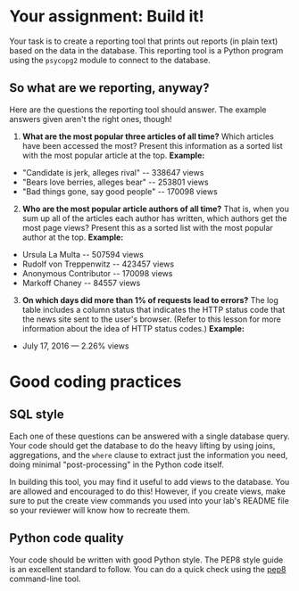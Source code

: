 # Your assignment: Build it!

Your task is to create a reporting tool that prints out reports (in plain text) based on the data in the database. This reporting tool is a Python program using the `psycopg2` module to connect to the database.

## So what are we reporting, anyway?
Here are the questions the reporting tool should answer. The example answers given aren't the right ones, though!

1. **What are the most popular three articles of all time?** Which articles have been accessed the most? Present this information as a sorted list with the most popular article at the top. **Example:**
- "Candidate is jerk, alleges rival" -- 338647 views
- "Bears love berries, alleges bear" -- 253801 views
- "Bad things gone, say good people" -- 170098 views

2. **Who are the most popular article authors of all time?** That is, when you sum up all of the articles each author has written, which authors get the most page views? Present this as a sorted list with the most popular author at the top. **Example:**
- Ursula La Multa -- 507594 views
- Rudolf von Treppenwitz -- 423457 views
- Anonymous Contributor -- 170098 views
- Markoff Chaney -- 84557 views

3. **On which days did more than 1% of requests lead to errors?** The log table includes a column status that indicates the HTTP status code that the news site sent to the user's browser. (Refer to this lesson for more information about the idea of HTTP status codes.) **Example:**

- July 17, 2016 — 2.26% views

# Good coding practices
## SQL style
Each one of these questions can be answered with a single database query. Your code should get the database to do the heavy lifting by using joins, aggregations, and the `where` clause to extract just the information you need, doing minimal "post-processing" in the Python code itself.

In building this tool, you may find it useful to add views to the database. You are allowed and encouraged to do this! However, if you create views, make sure to put the create view commands you used into your lab's README file so your reviewer will know how to recreate them.

## Python code quality
Your code should be written with good Python style. The PEP8 style guide is an excellent standard to follow. You can do a quick check using the [pep8](https://www.python.org/dev/peps/pep-0008/) command-line tool.